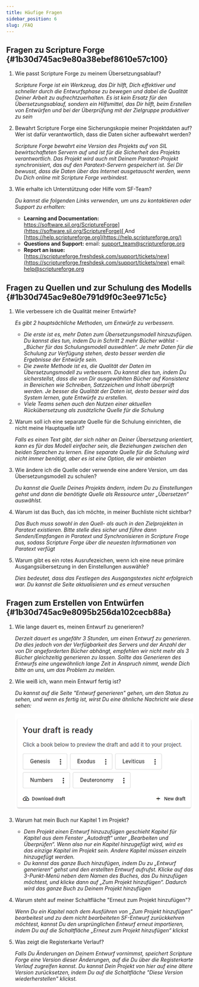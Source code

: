 ```yaml
---
title: Häufige Fragen
sidebar_position: 6
slug: /FAQ
---
```


## **Fragen zu Scripture Forge** {#1b30d745ac9e80a38ebef8610e57c100}

1. Wie passt Scripture Forge zu meinem Übersetzungsablauf?

    _Scripture Forge ist ein Werkzeug, das Dir hilft, Dich effektiver und schneller durch die Entwurfsphase zu bewegen und dabei die Qualität Deiner Arbeit zu aufrechtzuerhalten. Es ist kein Ersatz für den Übersetzungsablauf, sondern ein Hilfsmittel, das Dir hilft, beim Erstellen von Entwürfen und bei der Überprüfung mit der Zielgruppe produktiver zu sein_

2. Bewahrt Scripture Forge eine Sicherungskopie meiner Projektdaten auf? Wer ist dafür verantwortlich, dass die Daten sicher aufbewahrt werden?

    _Scripture Forge bewahrt eine Version des Projekts auf von SIL bewirtschafteten Servern auf und ist für die Sicherheit des Projekts verantwortlich. Das Projekt wird auch mit Deinem Paratext-Projekt synchronisiert, das auf den Paratext-Servern gespeichert ist. Sei Dir bewusst, dass die Daten über das Internet ausgetauscht werden, wenn Du Dich online mit Scripture Forge verbindest._

3. Wie erhalte ich Unterstützung oder Hilfe vom SF-Team?

    _Du kannst die folgenden Links verwenden, um uns zu kontaktieren oder Support zu erhalten:_

    - **Learning and Documentation:** [https://software.sil.org/ScriptureForge](https://software.sil.org/ScriptureForge)[ ](https://help.scriptureforge.org/)And [https://help.scriptureforge.org](https://help.scriptureforge.org/)
    - **Questions and Support:** email: support_team@scriptureforge.org
    - **Report an issue:**[ ](https://scriptureforge.freshdesk.com/support/tickets/new)[https://scriptureforge.freshdesk.com/support/tickets/new](https://scriptureforge.freshdesk.com/support/tickets/new) email: help@scriptureforge.org

## **Fragen zu Quellen und zur Schulung des Modells** {#1b30d745ac9e80e791d9f0c3ee971c5c}

1. Wie verbessere ich die Qualität meiner Entwürfe?

    _Es gibt 2 hauptsächliche Methoden, um Entwürfe zu verbessern._

    - _Die erste ist es, mehr Daten zum Übersetzungsmodell hinzuzufügen. Du kannst dies tun, indem Du in Schritt 2 mehr Bücher wählst - „Bücher für das Schulungsmodell auswählen“. Je mehr Daten für die Schulung zur Verfügung stehen, desto besser werden die Ergebnisse der Entwürfe sein._
    - _Die zweite Methode ist es, die Qualität der Daten im Übersetzungsmodell zu verbessern. Du kannst dies tun, indem Du sicherstellst, dass die von Dir ausgewählten Bücher auf Konsistenz in Bereichen wie Schreiben, Satzzeichen und Inhalt überprüft werden. Je besser die Qualität der Daten ist, desto besser wird das System lernen, gute Entwürfe zu erstellen._
    - _Viele Teams sehen auch den Nutzen einer aktuellen Rückübersetzung als zusätzliche Quelle für die Schulung_

2. Warum soll ich eine separate Quelle für die Schulung einrichten, die nicht meine Hauptquelle ist?

    _Falls es einen Text gibt, der sich näher an Deiner Übersetzung orientiert, kann es für das Modell einfacher sein, die Beziehungen zwischen den beiden Sprachen zu lernen. Eine separate Quelle für die Schulung wird nicht immer benötigt, aber es ist eine Option, die wir anbieten_

3. Wie ändere ich die Quelle oder verwende eine andere Version, um das Übersetzungsmodell zu schulen?

    _Du kannst die Quelle Deines Projekts ändern, indem Du zu Einstellungen gehst und dann die benötigte Quelle als Ressource unter „Übersetzen“ auswählst._

4. Warum ist das Buch, das ich möchte, in meiner Buchliste nicht sichtbar?

    _Das Buch muss sowohl in den Quell- als auch in den Zielprojekten in Paratext existieren. Bitte stelle dies sicher und führe dann Senden/Empfangen in Paratext und Synchronisieren in Scripture Froge aus, sodass Scripture Forge über die neuesten Informationen von Paratext verfügt_

5. Warum gibt es ein rotes Ausrufezeichen, wenn ich eine neue primäre Ausgangsübersetzung in den Einstellungen auswähle?

    _Dies bedeutet, dass das Festlegen des Ausgangstextes nicht erfolgreich war. Du kannst die Seite aktualisieren und es erneut versuchen_

## **Fragen zum Erstellen von Entwürfen** {#1b30d745ac9e8095b256da102cecb88a}

1. Wie lange dauert es, meinen Entwurf zu generieren?

    _Derzeit dauert es ungefähr 3 Stunden, um einen Entwurf zu generieren. Da dies jedoch von der Verfügbarkeit des Servers und der Anzahl der von Dir angeforderten Bücher abhängt, empfehlen wir nicht mehr als 3 Bücher gleichzeitig generieren zu lassen. Sollte das Generieren des Entwurfs eine ungewöhnlich lange Zeit in Anspruch nimmt, wende Dich bitte an uns, um das Problem zu melden._

2. Wie weiß ich, wann mein Entwurf fertig ist?

    _Du kannst auf die Seite "Entwurf generieren" gehen, um den Status zu sehen, und wenn es fertig ist, wirst Du eine ähnliche Nachricht wie diese sehen:_

    ![](./267304602.png)

3. Warum hat mein Buch nur Kapitel 1 im Projekt?
    - _Dem Projekt einen Entwurf hinzuzufügen geschieht Kapitel für Kapitel aus dem Fenster „Autodraft“ unter „Bearbeiten und Überprüfen“. Wenn also nur ein Kapitel hinzugefügt wird, wird es das einzige Kapitel im Projekt sein. Andere Kapitel müssen einzeln hinzugefügt werden._
    - _Du kannst das ganze Buch hinzufügen, indem Du zu „Entwurf generieren“ gehst und den erstellten Entwurf aufrufst. Klicke auf das 3-Punkt-Menü neben dem Namen des Buches, das Du hinzufügen möchtest, und klicke dann auf „Zum Projekt hinzufügen“. Dadurch wird das ganze Buch zu Deinem Projekt hinzufügen_

4. Warum steht auf meiner Schaltfläche "Erneut zum Projekt hinzufügen"?

    _Wenn Du ein Kapitel nach dem Ausführen von „Zum Projekt hinzufügen“ bearbeitest und zu dem nicht bearbeiteten SF-Entwurf zurückkehren möchtest, kannst Du den ursprünglichen Entwurf erneut importieren, indem Du auf die Schaltfläche „Erneut zum Projekt hinzufügen“ klickst_

5. Was zeigt die Registerkarte Verlauf?

    _Falls Du Änderungen an Deinem Entwurf vornimmst, speichert Scripture Forge eine Version dieser Änderungen, auf die Du über die Registerkarte Verlauf zugreifen kannst. Du kannst Dein Projekt von hier auf eine ältere Version zurücksetzen, indem Du auf die Schaltfläche "Diese Version wiederherstellen" klickst._

